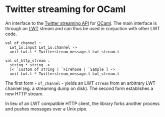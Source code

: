 # Twitter streaming for OCaml

An interface to the
[Twitter streaming API](http://dev.twitter.com/pages/streaming_api)
for [OCaml](http://caml.inria.fr/). The main interface is through an
[LWT](http://ocsigen.org/lwt/) stream and can thus be used in
conjuction with other LWT code.

    val of_channel : 
      Lwt_io.input Lwt_io.channel -> 
      unit Lwt.t * Twitterstream_message.t Lwt_stream.t

    val of_http_stream : 
      string * string -> 
      [< `Custom of string | `Firehose | `Sample ] -> 
      unit Lwt.t * Twitterstream_message.t Lwt_stream.t

The first form - `of_channel` - yields an LWT `stream` from an
arbitrary LWT channel (eg. a streaming dump on disk). The second form
establishes a new HTTP stream.

In lieu of an LWT compatible HTTP client, the library forks another
process and pushes messages over a Unix pipe.
